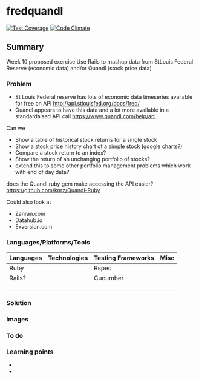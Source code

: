 # fredquandl

[![Test Coverage](https://codeclimate.com/github/chandley/fredquandl/badges/coverage.svg)](https://codeclimate.com/github/chandley/fredquandl)
[![Code Climate](https://codeclimate.com/github/chandley/fredquandl/badges/gpa.svg)](https://codeclimate.com/github/chandley/fredquandl)

## Summary

Week 10 proposed exercise
Use Rails to mashup data from StLouis Federal Reserve (economic data) and/or Quandl (stock price data)

### Problem

* St Louis Federal reserve has lots of economic data timeseries available for free on API
http://api.stlouisfed.org/docs/fred/
* Quandl appears to have this data and a lot more available in a standardaised API call
https://www.quandl.com/help/api

Can we
* Show a table of historical stock returns for a single stock
* Show a stock price history chart of a simple stock (google charts?)
* Compare a stock return to an index?
* Show the return of an unchanging portfolio of stocks? 
* extend this to some other portfolio management problems which work with end of day data?

does the Quandl ruby gem make accessing the API easier?
https://github.com/knrz/Quandl-Ruby

Could also look at 
* Zanran.com
* Datahub.io
* Exversion.com

### Languages/Platforms/Tools

| Languages | Technologies  | Testing Frameworks| Misc
| :-------------------------------------------- |:--------------|:-----------|:----|
| Ruby      |               | Rspec
| Rails?    |               | Cucumber
|           |               |                   |               |
|           |               |                   |  
|           |               |

### Solution

### Images

### To do



### Learning points

*
*
